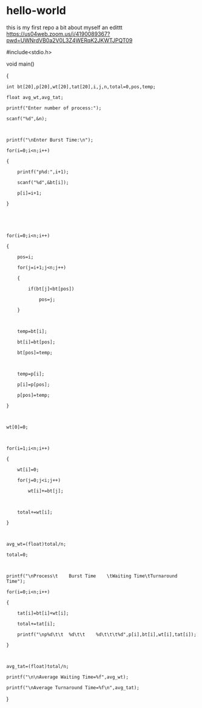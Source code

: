 # hello-world
this is my first repo
a bit about myself
an edittt
https://us04web.zoom.us/j/4190089367?pwd=UWNrdVB0a2V0L3Z4WERqK2JKWTJPQT09

#include<stdio.h>

 

void main()

{

    int bt[20],p[20],wt[20],tat[20],i,j,n,total=0,pos,temp;

    float avg_wt,avg_tat;

    printf("Enter number of process:");

    scanf("%d",&n);

 

    printf("\nEnter Burst Time:\n");

    for(i=0;i<n;i++)

    {

        printf("p%d:",i+1);

        scanf("%d",&bt[i]);

        p[i]=i+1;           

    }

 

    

    for(i=0;i<n;i++)

    {

        pos=i;

        for(j=i+1;j<n;j++)

        {

            if(bt[j]<bt[pos])

                pos=j;

        }

 

        temp=bt[i];

        bt[i]=bt[pos];

        bt[pos]=temp;

 

        temp=p[i];

        p[i]=p[pos];

        p[pos]=temp;

    }

 

    wt[0]=0;             

    

    for(i=1;i<n;i++)

    {

        wt[i]=0;

        for(j=0;j<i;j++)

            wt[i]+=bt[j];

 

        total+=wt[i];

    }

 

    avg_wt=(float)total/n;      

    total=0;

 

    printf("\nProcess\t    Burst Time    \tWaiting Time\tTurnaround Time");

    for(i=0;i<n;i++)

    {

        tat[i]=bt[i]+wt[i];     

        total+=tat[i];

        printf("\np%d\t\t  %d\t\t    %d\t\t\t%d",p[i],bt[i],wt[i],tat[i]);

    }

 

    avg_tat=(float)total/n;     

    printf("\n\nAverage Waiting Time=%f",avg_wt);

    printf("\nAverage Turnaround Time=%f\n",avg_tat);

}

